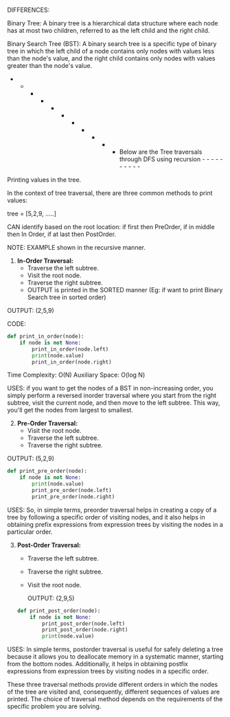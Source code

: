

DIFFERENCES:

Binary Tree: A binary tree is a hierarchical data structure where each node has at most two children, referred to as the left child and the right child.

Binary Search Tree (BST): A binary search tree is a specific type of binary tree in which the left child of a node contains only nodes with values less than the node's value, and the right child contains only nodes with values greater than the node's value.

- - - - - - - - - - - Below are the Tree traversals through DFS using recursion - - - - - - - - - - 

Printing values in the tree. 

In the context of tree traversal, there are three common methods to print values:

tree = [5,2,9, .....]

CAN identify based on the root location:  if first then PreOrder, if in middle then In Order, if at last then PostOrder. 

NOTE: EXAMPLE shown in the recursive manner. 

1. **In-Order Traversal:**
   - Traverse the left subtree.
   - Visit the root node.
   - Traverse the right subtree.
   -  OUTPUT is printed in the SORTED manner (Eg: if want to print Binary Search tree in sorted order)
  
  OUTPUT: (2,5,9)


   CODE: 
   ```python
   def print_in_order(node):
       if node is not None:
           print_in_order(node.left)
           print(node.value)
           print_in_order(node.right)
   ```

Time Complexity: O(N)
Auxiliary Space: O(log N)

USES: if you want to get the nodes of a BST in non-increasing order, you simply perform a reversed inorder traversal where you start from the right subtree, visit the current node, and then move to the left subtree. This way, you'll get the nodes from largest to smallest.



2. **Pre-Order Traversal:**
   - Visit the root node.
   - Traverse the left subtree.
   - Traverse the right subtree.
   
  OUTPUT: (5,2,9)

   ```python
   def print_pre_order(node):
       if node is not None:
           print(node.value)
           print_pre_order(node.left)
           print_pre_order(node.right)
   ```

USES: So, in simple terms, preorder traversal helps in creating a copy of a tree by following a specific order of visiting nodes, and it also helps in obtaining prefix expressions from expression trees by visiting the nodes in a particular order.



3. **Post-Order Traversal:**
   - Traverse the left subtree.
   - Traverse the right subtree.
   - Visit the root node.

     OUTPUT: (2,9,5)
   
   ```python
   def print_post_order(node):
       if node is not None:
           print_post_order(node.left)
           print_post_order(node.right)
           print(node.value)
   ```

USES: In simple terms, postorder traversal is useful for safely deleting a tree because it allows you to deallocate memory in a systematic manner, starting from the bottom nodes. Additionally, it helps in obtaining postfix expressions from expression trees by visiting nodes in a specific order.

These three traversal methods provide different orders in which the nodes of the tree are visited and, consequently, different sequences of values are printed. The choice of traversal method depends on the requirements of the specific problem you are solving.
